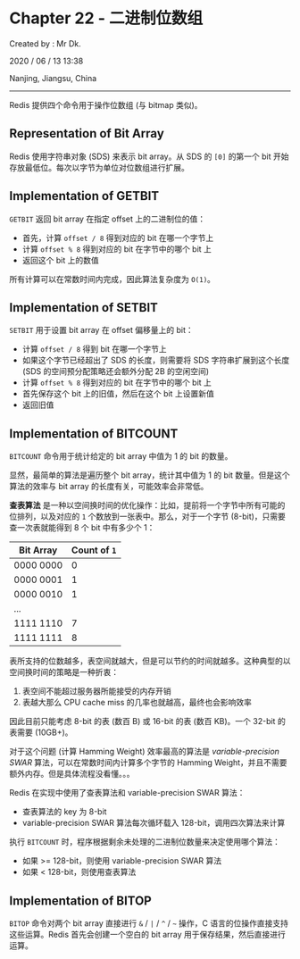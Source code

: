 # Chapter 22 - 二进制位数组

Created by : Mr Dk.

2020 / 06 / 13 13:38

Nanjing, Jiangsu, China

---

Redis 提供四个命令用于操作位数组 (与 bitmap 类似)。

## Representation of Bit Array

Redis 使用字符串对象 (SDS) 来表示 bit array。从 SDS 的 `[0]` 的第一个 bit 开始存放最低位。每次以字节为单位对位数组进行扩展。

## Implementation of GETBIT

`GETBIT` 返回 bit array 在指定 offset 上的二进制位的值：

- 首先，计算 `offset / 8` 得到对应的 bit 在哪一个字节上
- 计算 `offset % 8` 得到对应的 bit 在字节中的哪个 bit 上
- 返回这个 bit 上的数值

所有计算可以在常数时间内完成，因此算法复杂度为 `O(1)`。

## Implementation of SETBIT

`SETBIT` 用于设置 bit array 在 offset 偏移量上的 bit：

- 计算 `offset / 8` 得到 bit 在哪一个字节上
- 如果这个字节已经超出了 SDS 的长度，则需要将 SDS 字符串扩展到这个长度 (SDS 的空间预分配策略还会额外分配 2B 的空闲空间)
- 计算 `offset % 8` 得到对应的 bit 在字节中的哪个 bit 上
- 首先保存这个 bit 上的旧值，然后在这个 bit 上设置新值
- 返回旧值

## Implementation of BITCOUNT

`BITCOUNT` 命令用于统计给定的 bit array 中值为 1 的 bit 的数量。

显然，最简单的算法是遍历整个 bit array，统计其中值为 1 的 bit 数量。但是这个算法的效率与 bit array 的长度有关，可能效率会非常低。

**查表算法** 是一种以空间换时间的优化操作：比如，提前将一个字节中所有可能的位排列，以及对应的 `1` 个数放到一张表中。那么，对于一个字节 (8-bit)，只需要查一次表就能得到 8 个 bit 中有多少个 1：

| Bit Array | Count of `1` |
| --------- | ------------ |
| 0000 0000 | 0            |
| 0000 0001 | 1            |
| 0000 0010 | 1            |
| ...       |              |
| 1111 1110 | 7            |
| 1111 1111 | 8            |

表所支持的位数越多，表空间就越大，但是可以节约的时间就越多。这种典型的以空间换时间的策略是一种折衷：

1. 表空间不能超过服务器所能接受的内存开销
2. 表越大那么 CPU cache miss 的几率也就越高，最终也会影响效率

因此目前只能考虑 8-bit 的表 (数百 B) 或 16-bit 的表 (数百 KB)。一个 32-bit 的表需要 (10GB+)。

对于这个问题 (计算 Hamming Weight) 效率最高的算法是 _variable-precision SWAR_ 算法，可以在常数时间内计算多个字节的 Hamming Weight，并且不需要额外内存。但是具体流程没看懂。。。

Redis 在实现中使用了查表算法和 variable-precision SWAR 算法：

- 查表算法的 key 为 8-bit
- variable-precision SWAR 算法每次循环载入 128-bit，调用四次算法来计算

执行 `BITCOUNT` 时，程序根据剩余未处理的二进制位数量来决定使用哪个算法：

- 如果 >= 128-bit，则使用 variable-precision SWAR 算法
- 如果 < 128-bit，则使用查表算法

## Implementation of BITOP

`BITOP` 命令对两个 bit array 直接进行 `&` / `|` / `^` / `~` 操作，C 语言的位操作直接支持这些运算。Redis 首先会创建一个空白的 bit array 用于保存结果，然后直接进行运算。
